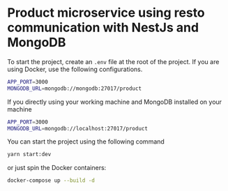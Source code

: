 # Product microservice using resto communication with NestJs and MongoDB

To start the project, create an `.env` file at the root of the project. If you are using Docker, use the following configurations.

```bash
APP_PORT=3000
MONGODB_URL=mongodb://mongodb:27017/product
```

If you directly using your working machine and MongoDB installed on your machine

```bash
APP_PORT=3000
MONGODB_URL=mongodb://localhost:27017/product
```

You can start the project using the following command

```bash
yarn start:dev
```

or just spin the Docker containers:

```bash
docker-compose up --build -d
```

